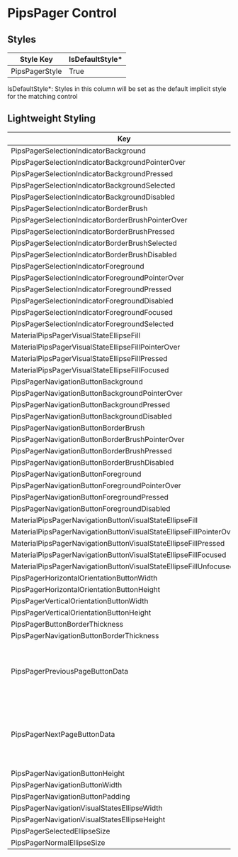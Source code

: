 # PipsPager Control
## Styles

Style Key|IsDefaultStyle*
-|-
PipsPagerStyle|True

IsDefaultStyle*: Styles in this column will be set as the default implicit style for the matching control

## Lightweight Styling

Key|Type|Value
-|-|-
PipsPagerSelectionIndicatorBackground|SolidColorBrush|SystemControlTransparentBrush
PipsPagerSelectionIndicatorBackgroundPointerOver|SolidColorBrush|SystemControlTransparentBrush
PipsPagerSelectionIndicatorBackgroundPressed|SolidColorBrush|SystemControlTransparentBrush
PipsPagerSelectionIndicatorBackgroundSelected|SolidColorBrush|SystemControlTransparentBrush
PipsPagerSelectionIndicatorBackgroundDisabled|SolidColorBrush|SystemControlTransparentBrush
PipsPagerSelectionIndicatorBorderBrush|SolidColorBrush|SystemControlTransparentBrush
PipsPagerSelectionIndicatorBorderBrushPointerOver|SolidColorBrush|SystemControlTransparentBrush
PipsPagerSelectionIndicatorBorderBrushPressed|SolidColorBrush|SystemControlTransparentBrush
PipsPagerSelectionIndicatorBorderBrushSelected|SolidColorBrush|SystemControlTransparentBrush
PipsPagerSelectionIndicatorBorderBrushDisabled|SolidColorBrush|SystemControlTransparentBrush
PipsPagerSelectionIndicatorForeground|SolidColorBrush|SurfaceVariantBrush
PipsPagerSelectionIndicatorForegroundPointerOver|SolidColorBrush|SurfaceBrush
PipsPagerSelectionIndicatorForegroundPressed|SolidColorBrush|SurfaceBrush
PipsPagerSelectionIndicatorForegroundDisabled|SolidColorBrush|OnSurfaceDisabledBrush
PipsPagerSelectionIndicatorForegroundFocused|SolidColorBrush|SurfaceBrush
PipsPagerSelectionIndicatorForegroundSelected|SolidColorBrush|PrimaryBrush
MaterialPipsPagerVisualStateEllipseFill|SolidColorBrush|SystemControlTransparentBrush
MaterialPipsPagerVisualStateEllipseFillPointerOver|SolidColorBrush|PrimaryHoverBrush
MaterialPipsPagerVisualStateEllipseFillPressed|SolidColorBrush|PrimaryPressedBrush
MaterialPipsPagerVisualStateEllipseFillFocused|SolidColorBrush|PrimaryFocusedBrush
PipsPagerNavigationButtonBackground|SolidColorBrush|SystemControlTransparentBrush
PipsPagerNavigationButtonBackgroundPointerOver|SolidColorBrush|SystemControlTransparentBrush
PipsPagerNavigationButtonBackgroundPressed|SolidColorBrush|SystemControlTransparentBrush
PipsPagerNavigationButtonBackgroundDisabled|SolidColorBrush|SystemControlTransparentBrush
PipsPagerNavigationButtonBorderBrush|SolidColorBrush|SystemControlTransparentBrush
PipsPagerNavigationButtonBorderBrushPointerOver|SolidColorBrush|SystemControlTransparentBrush
PipsPagerNavigationButtonBorderBrushPressed|SolidColorBrush|SystemControlTransparentBrush
PipsPagerNavigationButtonBorderBrushDisabled|SolidColorBrush|SystemControlTransparentBrush
PipsPagerNavigationButtonForeground|SolidColorBrush|PrimaryBrush
PipsPagerNavigationButtonForegroundPointerOver|SolidColorBrush|PrimaryBrush
PipsPagerNavigationButtonForegroundPressed|SolidColorBrush|PrimaryBrush
PipsPagerNavigationButtonForegroundDisabled|SolidColorBrush|OnSurfaceDisabledBrush
MaterialPipsPagerNavigationButtonVisualStateEllipseFill|SolidColorBrush|SystemControlTransparentBrush
MaterialPipsPagerNavigationButtonVisualStateEllipseFillPointerOver|SolidColorBrush|PrimaryHoverBrush
MaterialPipsPagerNavigationButtonVisualStateEllipseFillPressed|SolidColorBrush|PrimaryPressedBrush
MaterialPipsPagerNavigationButtonVisualStateEllipseFillFocused|SolidColorBrush|PrimaryFocusedBrush
MaterialPipsPagerNavigationButtonVisualStateEllipseFillUnfocused|Brush|PrimaryUnfocusedBrush
PipsPagerHorizontalOrientationButtonWidth|Double|12
PipsPagerHorizontalOrientationButtonHeight|Double|12
PipsPagerVerticalOrientationButtonWidth|Double|12
PipsPagerVerticalOrientationButtonHeight|Double|12
PipsPagerButtonBorderThickness|Thickness|0
PipsPagerNavigationButtonBorderThickness|Thickness|0
PipsPagerPreviousPageButtonData|String|`M3.33681 0.322148C3.63156 -0.107383 4.36844 -0.107382 4.66319 0.322148L7.89626 5.03356C8.19101 5.46309 7.82257 6 7.23307 6L0.766932 6C0.177427 6 -0.191014 5.46309 0.103739 5.03356L3.33681 0.322148Z`
PipsPagerNextPageButtonData|String|`M4.66319 5.67785C4.36844 6.10738 3.63156 6.10738 3.33681 5.67785L0.103738 0.966444C-0.191015 0.536913 0.177425 6.83871e-07 0.766931 6.32335e-07L7.23307 6.70473e-08C7.82257 1.55111e-08 8.19101 0.536912 7.89626 0.966443L4.66319 5.67785Z`
PipsPagerNavigationButtonHeight|Double|40
PipsPagerNavigationButtonWidth|Double|40
PipsPagerNavigationButtonPadding|Thickness|4
PipsPagerNavigationVisualStatesEllipseWidth|Double|12
PipsPagerNavigationVisualStatesEllipseHeight|Double|12
PipsPagerSelectedEllipseSize|Double|8
PipsPagerNormalEllipseSize|Double|8
